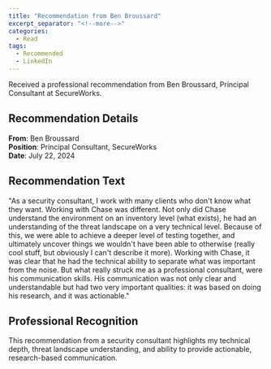 ```yaml
---
title: "Recommendation from Ben Broussard"
excerpt_separator: "<!--more-->"
categories:
  - Read
tags:
  - Recommended
  - LinkedIn
---
```


Received a professional recommendation from Ben Broussard, Principal Consultant at SecureWorks.

<!--more-->

## Recommendation Details

**From**: Ben Broussard  
**Position**: Principal Consultant, SecureWorks  
**Date**: July 22, 2024

## Recommendation Text

"As a security consultant, I work with many clients who don't know what they want. Working with Chase was different. Not only did Chase understand the environment on an inventory level (what exists), he had an understanding of the threat landscape on a very technical level. Because of this, we were able to achieve a deeper level of testing together, and ultimately uncover things we wouldn't have been able to otherwise (really cool stuff, but obviously I can't describe it more). Working with Chase, it was clear that he had the technical ability to separate what was important from the noise. But what really struck me as a professional consultant, were his communication skills. His communication was not only clear and understandable but had two very important qualities: it was based on doing his research, and it was actionable."

## Professional Recognition

This recommendation from a security consultant highlights my technical depth, threat landscape understanding, and ability to provide actionable, research-based communication.
